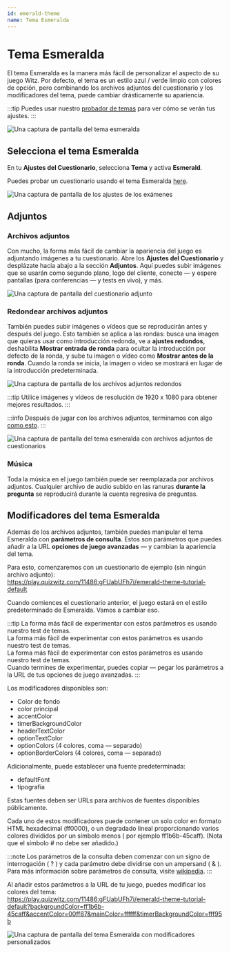 ```yaml
---
id: emerald-theme
name: Tema Esmeralda
---
```


# Tema Esmeralda

El tema Esmeralda es la manera más fácil de personalizar el aspecto de su juego Witz. Por defecto, el tema es un estilo azul / verde limpio con colores de opción, pero combinando los archivos adjuntos del cuestionario y los modificadores del tema, puede cambiar drásticamente su apariencia.

:::tip
Puedes usar nuestro [probador de temas](https://client.quizwitz.com/test.html?theme=emerald) para ver cómo se verán tus ajustes.
:::

![Una captura de pantalla del tema esmeralda](/images/emerald/emerald.png)

## Selecciona el tema Esmeralda

En tu **Ajustes del Cuestionario**, selecciona **Tema** y activa **Esmerald**.

Puedes probar un cuestionario usando el tema Esmeralda [here](https://play.quizwitz.com/11486:gFUabUFh7i/emerald-theme-tutorial-default).

![Una captura de pantalla de los ajustes de los exámenes](/images/emerald/quiz-settings.png)

## Adjuntos

### Archivos adjuntos

Con mucho, la forma más fácil de cambiar la apariencia del juego es adjuntando imágenes a tu cuestionario. Abre los **Ajustes del Cuestionario** y desplázate hacia abajo a la sección **Adjuntos**. Aquí puedes subir imágenes que se usarán como segundo plano, logo del cliente, conecte — y espere pantallas (para conferencias — y tests en vivo), y más.

![Una captura de pantalla del cuestionario adjunto](/images/emerald/quiz-attachments.png)

### Redondear archivos adjuntos

También puedes subir imágenes o vídeos que se reproducirán antes y después del juego. Esto también se aplica a las rondas: busca una imagen que quieras usar como introducción redonda, ve a **ajustes redondos**, deshabilita **Mostrar entrada de ronda** para ocultar la introducción por defecto de la ronda, y sube tu imagen o vídeo como **Mostrar antes de la ronda**. Cuando la ronda se inicia, la imagen o video se mostrará en lugar de la introducción predeterminada.

![Una captura de pantalla de los archivos adjuntos redondos](/images/emerald/round-settings.png)

:::tip
Utilice imágenes y vídeos de resolución de 1920 x 1080 para obtener mejores resultados.
:::

:::info
Después de jugar con los archivos adjuntos, terminamos con algo [como esto](https://play.quizwitz.com/11487:ACz546ejAV/emerald-theme-tutorial-background-logo).
:::

![Una captura de pantalla del tema esmeralda con archivos adjuntos de cuestionarios](/images/emerald/emerald-with-attachments.png)

### Música

Toda la música en el juego también puede ser reemplazada por archivos adjuntos. Cualquier archivo de audio subido en las ranuras **durante la pregunta** se reproducirá durante la cuenta regresiva de preguntas.

## Modificadores del tema Esmeralda

Además de los archivos adjuntos, también puedes manipular el tema Esmeralda con **parámetros de consulta**. Estos son parámetros que puedes añadir a la URL **opciones de juego avanzadas** — y cambian la apariencia del tema.

Para esto, comenzaremos con un cuestionario de ejemplo (sin ningún archivo adjunto):\
https://play.quizwitz.com/11486:gFUabUFh7i/emerald-theme-tutorial-default

Cuando comiences el cuestionario anterior, el juego estará en el estilo predeterminado de Esmeralda. Vamos a cambiar eso.

:::tip
La forma más fácil de experimentar con estos parámetros es usando nuestro test de temas.\
La forma más fácil de experimentar con estos parámetros es usando nuestro test de temas.\
La forma más fácil de experimentar con estos parámetros es usando nuestro test de temas.\
Cuando termines de experimentar, puedes copiar — pegar los parámetros a la URL de tus opciones de juego avanzadas.
:::

Los modificadores disponibles son:

- Color de fondo
- color principal
- accentColor
- timerBackgroundColor
- headerTextColor
- optionTextColor
- optionColors (4 colores, coma — separado)
- optionBorderColors (4 colores, coma — separado)

Adicionalmente, puede establecer una fuente predeterminada:

- defaultFont
- tipografía

Estas fuentes deben ser URLs para archivos de fuentes disponibles públicamente.

Cada uno de estos modificadores puede contener un solo color en formato HTML hexadecimal (ff0000), o un degradado lineal proporcionando varios colores divididos por un símbolo menos ( por ejemplo ff1b6b-45caff). (Nota que el símbolo # no debe ser añadido.)

:::note
Los parámetros de la consulta deben comenzar con un signo de interrogación ( ? ) y cada parámetro debe dividirse con un ampersand ( & ). Para más información sobre parámetros de consulta, visite [wikipedia](https://en.wikipedia.org/wiki/Query_string).
:::

Al añadir estos parámetros a la URL de tu juego, puedes modificar los colores del tema:\
https://play.quizwitz.com/11486:gFUabUFh7i/emerald-theme-tutorial-default?backgroundColor=ff1b6b-45caff&accentColor=00ff87&mainColor=ffffff&timerBackgroundColor=fff95b

![Una captura de pantalla del tema Esmeralda con modificadores personalizados](/images/emerald/theme_properties.png)
